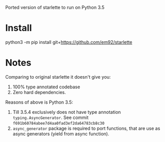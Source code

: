 Ported version of starlette to run on Python 3.5

# Install

python3 -m pip install git+https://github.com/em92/starlette

# Notes

Comparing to original starlette it doesn't give you:
1. 100% type annotated codebase
2. Zero hard dependencies.

Reasons of above is Python 3.5:
1. Till 3.5.4 exclusively does not have type annotation `typing.AsyncGenerator`. See commit `f691b60784abee7d4aa0fad3ef2da64783cb8c30`
2. `async_generator` package is required to port functions, that are use as async generators (yield from async function).
